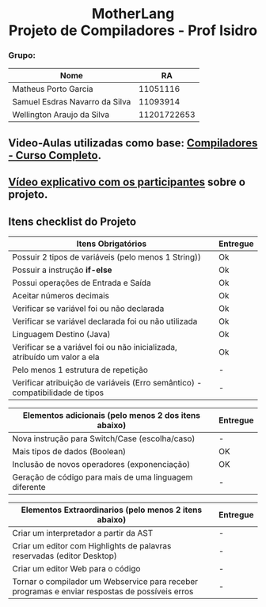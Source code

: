 <h1 align="center"> MotherLang </br> Projeto de Compiladores - Prof Isidro </h1>

### Grupo:

| Nome  | RA|
|-------|----|
| Matheus Porto Garcia   | 11051116|
| Samuel Esdras Navarro da Silva   | 11093914|
| Wellington Araujo da Silva   | 11201722653|

## Video-Aulas utilizadas como base: **[Compiladores - Curso Completo](https://youtube.com/playlist?list=PLjcmNukBom6--0we1zrpoUE2GuRD-Me6W)**.

## **[Vídeo explicativo com os participantes]()** sobre o projeto.

## Itens checklist do Projeto

| Itens Obrigatórios  |  Entregue  |
| ------------------- | ------------------- |
|  Possuir 2 tipos de variáveis (pelo menos 1 String))                            |  Ok|
|  Possuir a instrução **if-else**                                                |  Ok |
|  Possui operações de Entrada e Saída                                            | Ok |
|  Aceitar números decimais                                                       |  Ok |
|  Verificar se variável foi ou não declarada                                     |  Ok |
|  Verificar se variável declarada foi ou não utilizada                           |  Ok |
|  Linguagem Destino (Java)                                              |  Ok |
|  Verificar se a variável foi ou não inicializada, atribuído um valor a ela                           | Ok |
|  Pelo menos 1 estrutura de repetição                                            |  - |
|  Verificar atribuição de variáveis (Erro semântico) - compatibilidade de tipos  |  - |

|  Elementos adicionais (pelo menos 2 dos itens abaixo) | Entregue | 
| ------------------- | ------------------- |
|  Nova instrução para Switch/Case (escolha/caso)                          | -|
|  Mais tipos de dados (Boolean)                         | OK |
|  Inclusão de novos operadores (exponenciação)                          | OK |
|  Geração de código para mais de uma linguagem diferente                          | -|

|  Elementos Extraordinarios (pelo menos 2 itens abaixo) | Entregue | 
| ------------------- | ------------------- |
|  Criar um interpretador a partir da AST                          | -|
|  Criar um editor com Highlights de palavras reservadas (editor Desktop)                          | -|
|  Criar um editor Web para o código                          | -|
|  Tornar o compilador um Webservice para receber programas e enviar respostas de possíveis erros                          | -|
